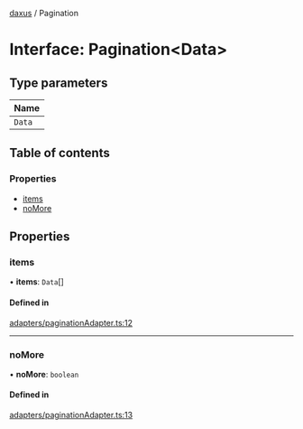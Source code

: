 [daxus](../README.md) / Pagination

# Interface: Pagination<Data\>

## Type parameters

| Name |
| :------ |
| `Data` |

## Table of contents

### Properties

- [items](Pagination.md#items)
- [noMore](Pagination.md#nomore)

## Properties

### items

• **items**: `Data`[]

#### Defined in

[adapters/paginationAdapter.ts:12](https://github.com/jason89521/react-fetch/blob/6ec4382/src/lib/adapters/paginationAdapter.ts#L12)

___

### noMore

• **noMore**: `boolean`

#### Defined in

[adapters/paginationAdapter.ts:13](https://github.com/jason89521/react-fetch/blob/6ec4382/src/lib/adapters/paginationAdapter.ts#L13)
